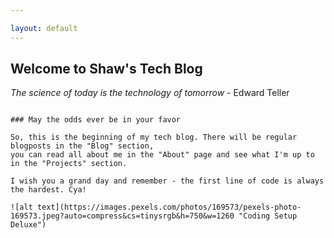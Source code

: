 ```yaml
---

layout: default
---
```


## Welcome to Shaw's Tech Blog

*The science of today is the technology of tomorrow* - Edward Teller

~~~~~~~~~~~~~~~~~~~~~~~~~~~~~~~~~~~~~~~~~~~~~~~~~~~~~~~~~~~~~~~~~~~~~~~~

### May the odds ever be in your favor

So, this is the beginning of my tech blog. There will be regular blogposts in the "Blog" section, 
you can read all about me in the "About" page and see what I'm up to in the "Projects" section.

I wish you a grand day and remember - the first line of code is always the hardest. Cya!

![alt text](https://images.pexels.com/photos/169573/pexels-photo-169573.jpeg?auto=compress&cs=tinysrgb&h=750&w=1260 "Coding Setup Deluxe")